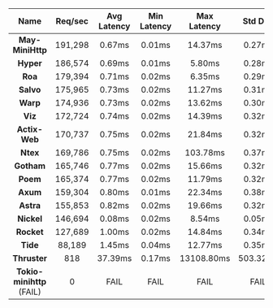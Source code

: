 |   **Name**   |   Req/sec   | Avg Latency | Min Latency | Max Latency | Std Dev | 95% | 99% | 99.9% |  # Requests | Transfer Rate |  # Errors |
|:------------:|:-----------:|:-----------:|:-----------:|:-----------:|:-----------:|:-----------:|:----:|:----:|:----:|:-----------:|:-----------:|
|**May-MiniHttp** |191,298|0.67ms|0.01ms|14.37ms|0.27ms|1.35ms|1.71ms|3.46ms|3,824,575|18.24MB/Sec|0|
|**Hyper** |186,574|0.69ms|0.01ms|5.80ms|0.28ms|1.41ms|1.66ms|2.49ms|3,730,044|15.66MB/Sec|0|
|**Roa** |179,394|0.71ms|0.02ms|6.35ms|0.29ms|1.44ms|1.68ms|2.52ms|3,586,567|15.06MB/Sec|0|
|**Salvo** |175,965|0.73ms|0.02ms|11.27ms|0.31ms|1.50ms|1.90ms|4.03ms|3,516,493|21.82MB/Sec|0|
|**Warp** |174,936|0.73ms|0.02ms|13.62ms|0.30ms|1.46ms|1.74ms|2.84ms|3,498,324|21.52MB/Sec|0|
|**Viz** |172,724|0.74ms|0.02ms|14.39ms|0.32ms|1.53ms|2.04ms|4.72ms|3,453,835|21.41MB/Sec|0|
|**Actix-Web** |170,737|0.75ms|0.02ms|21.84ms|0.32ms|1.52ms|2.06ms|5.11ms|3,413,546|21.17MB/Sec|0|
|**Ntex** |169,786|0.75ms|0.02ms|103.78ms|0.37ms|1.52ms|1.97ms|4.43ms|3,394,477|20.89MB/Sec|0|
|**Gotham** |165,746|0.77ms|0.02ms|15.66ms|0.32ms|1.54ms|1.94ms|4.07ms|3,313,533|26.40MB/Sec|0|
|**Poem** |165,374|0.77ms|0.02ms|11.79ms|0.32ms|1.52ms|1.91ms|4.10ms|3,305,923|20.50MB/Sec|0|
|**Axum** |159,304|0.80ms|0.01ms|22.34ms|0.38ms|1.65ms|2.31ms|6.02ms|3,184,963|19.60MB/Sec|0|
|**Astra** |155,853|0.82ms|0.02ms|19.66ms|0.32ms|1.68ms|2.36ms|4.93ms|3,116,128|15.76MB/Sec|0|
|**Nickel** |146,694|0.08ms|0.02ms|8.54ms|0.05ms|0.18ms|0.30ms|0.88ms|2,932,458|21.12MB/Sec|0|
|**Rocket** |127,689|1.00ms|0.02ms|14.84ms|0.34ms|1.71ms|2.28ms|5.02ms|2,552,815|30.08MB/Sec|0|
|**Tide** |88,189|1.45ms|0.04ms|12.77ms|0.35ms|2.16ms|2.73ms|6.18ms|1,763,248|10.85MB/Sec|0|
|**Thruster** |818|37.39ms|0.17ms|13108.80ms|503.32ms|674.38ms|3201.12ms|10310.94ms|16,343|0.00B/Sec|16471|
|**Tokio-minihttp** (FAIL)|0|FAIL|FAIL|FAIL|FAIL|N/A|N/A|N/A|0|N/A|0|
